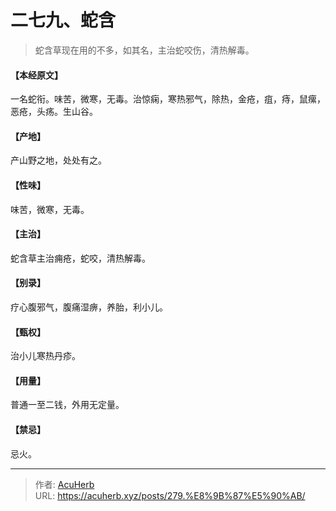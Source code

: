 # 二七九、蛇含


> 蛇含草现在用的不多，如其名，主治蛇咬伤，清热解毒。

#### 【本经原文】
一名蛇衔。味苦，微寒，无毒。治惊痫，寒热邪气，除热，金疮，疽，痔，鼠瘰，恶疮，头疡。生山谷。
#### 【产地】
产山野之地，处处有之。
#### 【性味】
味苦，微寒，无毒。
#### 【主治】
蛇含草主治痈疮，蛇咬，清热解毒。
#### 【别录】
疗心腹邪气，腹痛湿痹，养胎，利小儿。
#### 【甄权】
治小儿寒热丹疹。
#### 【用量】
普通一至二钱，外用无定量。
#### 【禁忌】
忌火。

---

> 作者: [AcuHerb](https://acuherb.xyz)  
> URL: https://acuherb.xyz/posts/279.%E8%9B%87%E5%90%AB/  

